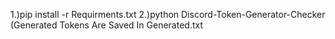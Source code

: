 1.)pip install -r Requirments.txt
2.)python Discord-Token-Generator-Checker
(Generated Tokens Are Saved In Generated.txt
